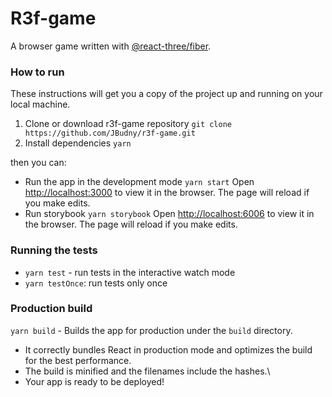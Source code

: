 # R3f-game
A browser game written with [@react-three/fiber](https://github.com/pmndrs/react-three-fiber).

### How to run
These instructions will get you a copy of the project up and running on your local machine.
1. Clone or download r3f-game repository
    `git clone https://github.com/JBudny/r3f-game.git`
2. Install dependencies 
    `yarn`

then you can:
-   Run the app in the development mode
    `yarn start`
    Open [http://localhost:3000](http://localhost:3000) to view it in the browser.
    The page will reload if you make edits.
-   Run storybook
    `yarn storybook`
    Open [http://localhost:6006](http://localhost:6006) to view it in the browser.
    The page will reload if you make edits.

### Running the tests
-   `yarn test` - run tests in the interactive watch mode
-   `yarn testOnce`: run tests only once

### Production build
`yarn build` - Builds the app for production under the `build` directory.
-   It correctly bundles React in production mode and optimizes the build for the best performance.
-   The build is minified and the filenames include the hashes.\
-   Your app is ready to be deployed!
